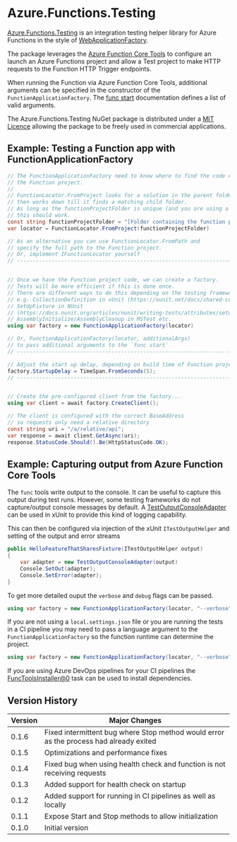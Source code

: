 # Azure.Functions.Testing

[Azure.Functions.Testing](https://github.com/LeeSanderson/Azure.Functions.Testing) is an integration testing helper library for Azure Functions in the style of 
[WebApplicationFactory](https://learn.microsoft.com/en-us/aspnet/core/test/integration-tests).

The package leverages the [Azure Function Core Tools](https://learn.microsoft.com/en-us/azure/azure-functions/functions-run-local) to configure an launch an Azure Functions
project and allow a Test project to make HTTP requests to the Function HTTP Trigger endpoints.

When running the Function via Azure Function Core Tools, additional arguments can be specified in the constructor of the `FunctionApplicationFactory`.
The [func start](https://learn.microsoft.com/en-us/azure/azure-functions/functions-core-tools-reference?tabs=v2#func-start) documentation defines a list of valid arguments.

The Azure.Functions.Testing NuGet package is distributed under a [MIT Licence](https://github.com/LeeSanderson/Azure.Functions.Testing/blob/main/LICENSE) 
allowing the package to be freely used in commercial applications.

## Example: Testing a Function app with FunctionApplicationFactory

```csharp
// The FunctionApplicationFactory need to know where to find the code of 
// the Function project.
// 
// FunctionLocator.FromProject looks for a solution in the parent folders
// then works down till it finds a matching child folder.
// As long as the functionProjectFolder is unique (and you are using a solution)
// this should work.
const string functionProjectFolder = "[Folder containing the function project e.g. Dotnet.Function.Demo]";
var locator = FunctionLocator.FromProject(functionProjectFolder)

// As an alternative you can use FunctionLocator.FromPath and 
// specify the full path to the Function project.
// Or, implement IFunctionLocator yourself
// ----------------------------------------------------------------------


// Once we have the Function project code, we can create a factory.
// Tests will be more efficient if this is done once.
// There are different ways to do this depending on the testing framework you are using
// e.g. CollectionDefinition in xUnit (https://xunit.net/docs/shared-context),
// SetUpFixture in NUnit 
// (https://docs.nunit.org/articles/nunit/writing-tests/attributes/setupfixture.html), 
// AssemblyInitialize/AssemblyCleanup in MSTest etc.
using var factory = new FunctionApplicationFactory(locator)

// Or, FunctionApplicationFactory(locator, additionalArgs)
// to pass additional arguments to the `func start`
// ----------------------------------------------------------------------

// Adjust the start up delay, depending on build time of Function project
factory.StartupDelay = TimeSpan.FromSeconds(5); 
// ----------------------------------------------------------------------


// Create the pre-configured client from the factory...
using var client = await factory.CreateClient();

// The client is configured with the correct BaseAddress
// so requests only need a relative directory
const string uri = "/a/relative/api";
var response = await client.GetAsync(uri);
response.StatusCode.Should().Be(HttpStatusCode.OK);

```

## Example: Capturing output from Azure Function Core Tools 

The `func` tools write output to the console. 
It can be useful to capture this output during test runs. 
However, some testing frameworks do not capture/output console messages by default.
A [TestOutputConsoleAdapter](https://github.com/LeeSanderson/Azure.Functions.Testing/blob/main/Tests/Xunit.Shared/TestOutputConsoleAdapter.cs) can be used in xUnit to provide this
kind of logging capability.

This can then be configured via injection of the xUnit `ITestOutputHelper` and setting of the 
output and error streams

```csharp
public HelloFeatureThatSharesFixture(ITestOutputHelper output)
{
    var adapter = new TestOutputConsoleAdapter(output)
    Console.SetOut(adapter);
    Console.SetError(adapter);
}
```

To get more detailed ouput the `verbose` and `debug` flags can be passed.

```csharp
using var factory = new FunctionApplicationFactory(locator, "--verbose", "--debug")
```

If you are not using a `local.settings.json` file or you are running the tests in a CI pipeline you may need to pass a language
argument to the `FunctionApplicationFactory` so the function runtime can determine the project. 

```csharp
using var factory = new FunctionApplicationFactory(locator, "--verbose", "--debug", "--csharp")
```

If you are using Azure DevOps pipelines for your CI pipelines the [FuncToolsInstaller@0](https://learn.microsoft.com/en-us/azure/devops/pipelines/tasks/reference/func-tools-installer-v0?view=azure-pipelines)
task can be used to install dependencies.

## Version History

| Version | Major Changes                                                                          |  
|---------|----------------------------------------------------------------------------------------| 
| 0.1.6   | Fixed intermittent bug where Stop method would error as the process had already exited |  
| 0.1.5   | Optimizations and performance fixes                                                    |  
| 0.1.4   | Fixed bug when using health check and function is not receiving requests               |  
| 0.1.3   | Added support for health check on startup                                              |  
| 0.1.2   | Added support for running in CI pipelines as well as locally                           |  
| 0.1.1   | Expose Start and Stop methods to allow initialization                                  |  
| 0.1.0   | Initial version                                                                        |  
